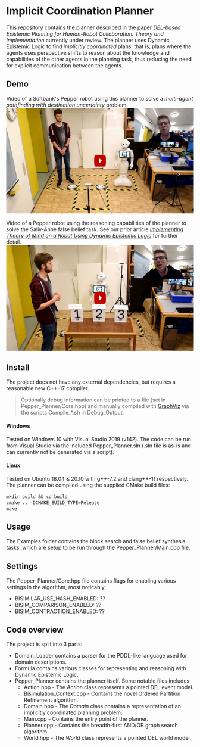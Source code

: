 # Implicit Coordination Planner

This repository contains the planner described in the paper *DEL-based Epistemic Planning for Human-Robot Collaboration: Theory and Implementation* currently under review. The planner uses Dynamic Epistemic Logic to find *implicitly coordinated* plans, that is, plans where the agents uses perspective shifts to reason about the knowledge and capabilities of the other agents in the planning task, thus reducing the need for explicit communication between the agents.

## Demo

Video of a Softbank's Pepper robot using this planner to solve a *multi-agent pathfinding with destination uncertainty* problem.
[![Link to the video](media/MAPFDUYoutube.png?raw=true)](https://youtu.be/48h3Kbov9lo)

Video of a Pepper robot using the reasoning capabilities of the planner to solve the Sally-Anne false belief task.
See our prior article [*Implementing Theory of Mind on a Robot Using Dynamic Epistemic Logic*](https://doi.org/10.24963/ijcai.2020/224) for further detail.
[![Link to the video](media/SallyAnneYoutube.png?raw=true)](https://youtu.be/T0lTlRgoBLg)

## Install
The project does not have any external dependencies, but requires a reasonable new C++-17 compiler.

> Optionally debug information can be printed to a file (set in Pepper_Planner/Core.hpp) and manually compiled with [GraphViz](https://graphviz.org/download/) via the scripts Compile_*.sh in Debug_Output.

#### Windows
Tested on Windows 10 with Visual Studio 2019 (v142).
The code can be run from Visual Studio via the included Pepper_Planner.sln (.sln file is as-is and can currently not be generated via a script).

#### Linux
Tested on Ubuntu 18.04 & 20.10 with g++-7.2 and clang++-11 respectively.
The planner can be compiled using the supplied CMake build files:
```
mkdir build && cd build
cmake .. -DCMAKE_BUILD_TYPE=Release
make
```

## Usage

The Examples folder contains the block search and false belief synthesis tasks, which are setup to be run through the Pepper_Planner/Main.cpp file.

## Settings

The Pepper_Planner/Core.hpp file contains flags for enabling various settings in the algorithm, most noticably:
- BISIMILAR_USE_HASH_ENABLED: ??
- BISIM_COMPARISON_ENABLED: ??
- BISIM_CONTRACTION_ENABLED: ??


## Code overview
The project is split into 3 parts:
- Domain_Loader contains a parser for the PDDL-like language used for domain descriptions.
- Formula contains various classes for representing and reasoning with Dynamic Epistemic Logic.
- Pepper_Planner contains the planner itself. Some notable files includes:
  - Action.hpp - The *Action* class represents a pointed DEL event model.
  - Bisimulation_Context.cpp - Contains the novel Ordered Partition Refinement algorithm.
  - Domain.hpp - The *Domain* class contains a representation of an implicitly coordinated planning problem.
  - Main.cpp - Contains the entry point of the planner.
  - Planner.cpp - Contains the breadth-first AND/OR graph search algorithm.
  - World.hpp - The *World* class represents a pointed DEL world model.
